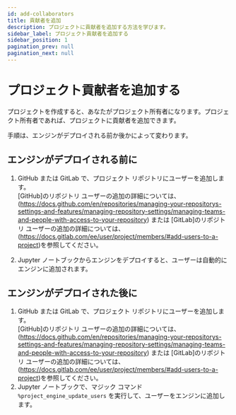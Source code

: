 ```yaml
---
id: add-collaborators
title: 貢献者を追加
description: プロジェクトに貢献者を追加する方法を学びます。
sidebar_label: プロジェクト貢献者を追加する
sidebar_position: 1
pagination_prev: null
pagination_next: null
---
```


# プロジェクト貢献者を追加する

プロジェクトを作成すると、あなたがプロジェクト所有者になります。プロジェクト所有者であれば、プロジェクトに貢献者を追加できます。 

手順は、エンジンがデプロイされる前か後かによって変わります。


## エンジンがデプロイされる前に

1. GitHub または GitLab で、プロジェクト リポジトリにユーザーを追加します。<br/>
[GitHub]のリポジトリ ユーザーの追加の詳細については、(https://docs.github.com/en/repositories/managing-your-repositorys-settings-and-features/managing-repository-settings/managing-teams-and-people-with-access-to-your-repository) または [GitLab]のリポジトリ ユーザーの追加の詳細については、(https://docs.gitlab.com/ee/user/project/members/#add-users-to-a-project)を参照してください。

2. Jupyter ノートブックからエンジンをデプロイすると、ユーザーは自動的にエンジンに追加されます。


## エンジンがデプロイされた後に

1. GitHub または GitLab で、プロジェクト リポジトリにユーザーを追加します。<br/>
[GitHub]のリポジトリ ユーザーの追加の詳細については、(https://docs.github.com/en/repositories/managing-your-repositorys-settings-and-features/managing-repository-settings/managing-teams-and-people-with-access-to-your-repository) または [GitLab]のリポジトリ ユーザーの追加の詳細については、(https://docs.gitlab.com/ee/user/project/members/#add-users-to-a-project)を参照してください。
2. Jupyter ノートブックで、マジック コマンド `%project_engine_update_users` を実行して、ユーザーをエンジンに追加します。

